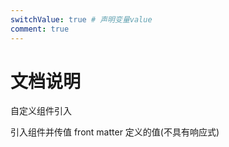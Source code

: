 ```yaml
---
switchValue: true # 声明变量value
comment: true
---
```


# 文档说明

自定义组件引入
<SliderCmp-index />
<TimePicker-index />

引入组件并传值 front matter 定义的值(不具有响应式)

<el-switch v-model="$page.switchValue" />
